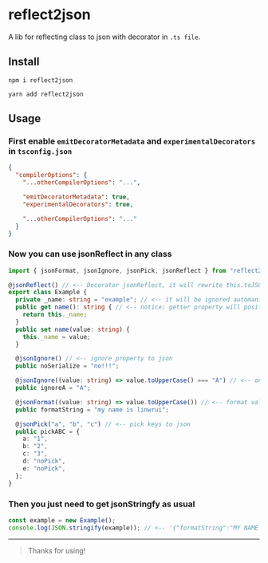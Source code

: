 # reflect2json

A lib for reflecting class to json with decorator in `.ts file`.

## Install

```
npm i reflect2json

yarn add reflect2json
```

## Usage

### First enable `emitDecoratorMetadata` and `experimentalDecorators` in `tsconfig.json`

```json
{
  "compilerOptions": {
    "...otherCompilerOptions": "...",

    "emitDecoratorMetadata": true,
    "experimentalDecorators": true,

    "...otherCompilerOptions": "..."
  }
}
```

### Now you can use jsonReflect in any class

```typescript
import { jsonFormat, jsonIgnore, jsonPick, jsonReflect } from "reflect2json";

@jsonReflect() // <-- Decorator jsonReflect, it will rewrite this.toJSON for reflcting
export class Example {
  private _name: string = "example"; // <-- it will be ignored automanic when property key starts with '_'
  public get name(): string { // <-- notice: getter property will position to the end of json
    return this._name;
  }
  public set name(value: string) {
    this._name = value;
  }

  @jsonIgnore() // <-- ignore property to json
  public noSerialize = "no!!!";

  @jsonIgnore((value: string) => value.toUpperCase() === "A") // <-- only ignore when value is A or a (only ignore when predicate = true)
  public ignoreA = "A";

  @jsonFormat((value: string) => value.toUpperCase()) // <-- format value to json
  public formatString = "my name is linwrui";

  @jsonPick("a", "b", "c") // <-- pick keys to json
  public pickABC = {
    a: "1",
    b: "2",
    c: "3",
    d: "noPick",
    e: "noPick",
  };
}
```

### Then you just need to get jsonStringfy as usual

```typescript
const example = new Example();
console.log(JSON.stringify(example)); // <-- '{"formatString":"MY NAME IS LINWRUI","pickABC":{"a":"1","b":"2","c":"3"},"name":"example"}'
```

---

> Thanks for using!
